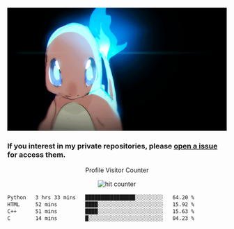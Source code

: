 [gif]: https://raw.githubusercontent.com/uysalserkan/uysalserkan/master/charmander-2.gif

![gif]

### If you interest in my private repositories, please [open a issue](https://github.com/uysalserkan/uysalserkan/issues) for access them.


<div align="center">
<p>Profile Visitor Counter</p>
<img src="https://profile-counter.glitch.me/uysalserkan/count.svg" alt="hit counter" align="center">
</div>

<!--START_SECTION:waka-->
```text
Python   3 hrs 33 mins   ████████████████░░░░░░░░░   64.20 % 
HTML     52 mins         ████░░░░░░░░░░░░░░░░░░░░░   15.92 % 
C++      51 mins         ████░░░░░░░░░░░░░░░░░░░░░   15.63 % 
C        14 mins         █░░░░░░░░░░░░░░░░░░░░░░░░   04.23 % 
```
<!--END_SECTION:waka-->
